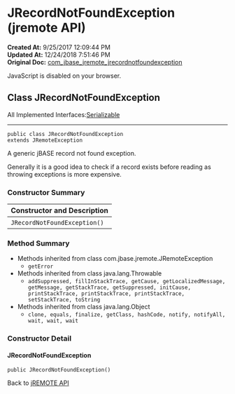 # JRecordNotFoundException (jremote API)

**Created At:** 9/25/2017 12:09:44 PM  
**Updated At:** 12/24/2018 7:51:46 PM  
**Original Doc:** [com_jbase_jremote_jrecordnotfoundexception](https://docs.jbase.com/39248-jremote/com_jbase_jremote_jrecordnotfoundexception)  


JavaScript is disabled on your browser.



## Class JRecordNotFoundException

All Implemented Interfaces:[Serializable](http://java.sun.com/j2se/1.5.0/docs/api/java/io/Serializable.html?is-external=true "class or interface in java.io")
* * *


```
public class JRecordNotFoundException
extends JRemoteException
```

A generic jBASE record not found exception.

Generally it is a good idea to check if a record exists before reading as throwing exceptions is more expensive.

### Constructor Summary


| Constructor and Description<br> |
| --- |
| `JRecordNotFoundException()` <br> |






### Method Summary

- Methods inherited from class com.jbase.jremote.JRemoteException
    - `getError`
- Methods inherited from class java.lang.Throwable
    - `addSuppressed, fillInStackTrace, getCause, getLocalizedMessage, getMessage, getStackTrace, getSuppressed, initCause, printStackTrace, printStackTrace, printStackTrace, setStackTrace, toString`
- Methods inherited from class java.lang.Object
    - `clone, equals, finalize, getClass, hashCode, notify, notifyAll, wait, wait, wait`

### Constructor Detail



#### JRecordNotFoundException

```
public JRecordNotFoundException()
```

Back to [jREMOTE API](com_jbase_jremote_package-summary)


